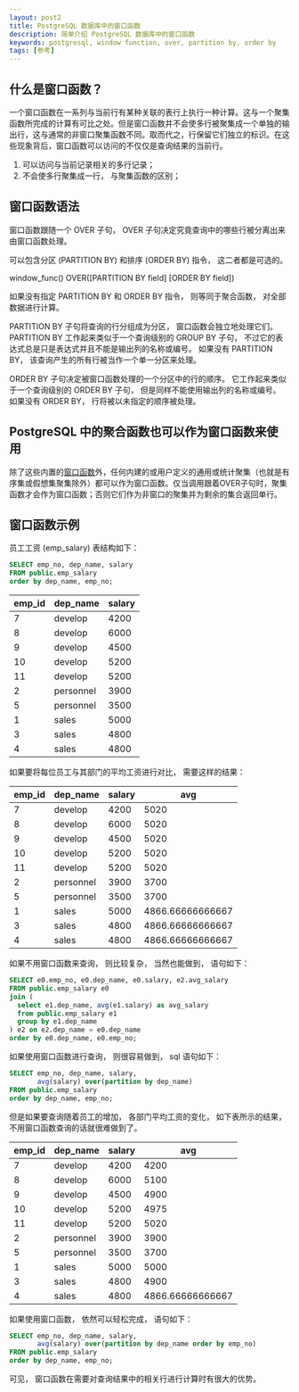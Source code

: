```yaml
---
layout: post2
title: PostgreSQL 数据库中的窗口函数
description: 简单介绍 PostgreSQL 数据库中的窗口函数
keywords: postgresql, window function, over, partition by, order by
tags: [参考]
---
```


## 什么是窗口函数？

一个窗口函数在一系列与当前行有某种关联的表行上执行一种计算。这与一个聚集函数所完成的计算有可比之处。但是窗口函数并不会使多行被聚集成一个单独的输出行，这与通常的非窗口聚集函数不同。取而代之，行保留它们独立的标识。在这些现象背后，窗口函数可以访问的不仅仅是查询结果的当前行。

1. 可以访问与当前记录相关的多行记录；
2. 不会使多行聚集成一行， 与聚集函数的区别；

## 窗口函数语法

窗口函数跟随一个 OVER 子句， OVER 子句决定究竟查询中的哪些行被分离出来由窗口函数处理。

可以包含分区 (PARTITION BY) 和排序 (ORDER BY) 指令， 这二者都是可选的。

window_func() OVER([PARTITION BY field] [ORDER BY field]) 

如果没有指定 PARTITION BY 和 ORDER BY 指令， 则等同于聚合函数， 对全部数据进行计算。

PARTITION BY 子句将查询的行分组成为分区， 窗口函数会独立地处理它们。PARTITION BY 工作起来类似于一个查询级别的 GROUP BY 子句， 不过它的表达式总是只是表达式并且不能是输出列的名称或编号。 如果没有 PARTITION BY， 该查询产生的所有行被当作一个单一分区来处理。

ORDER BY 子句决定被窗口函数处理的一个分区中的行的顺序。 它工作起来类似于一个查询级别的 ORDER BY 子句， 但是同样不能使用输出列的名称或编号。 如果没有 ORDER BY， 行将被以未指定的顺序被处理。

## PostgreSQL 中的聚合函数也可以作为窗口函数来使用

除了这些内置的[窗口函数](http://www.postgres.cn/docs/10/functions-window.html)外，任何内建的或用户定义的通用或统计聚集（也就是有序集或假想集聚集除外）都可以作为窗口函数。仅当调用跟着OVER子句时，聚集函数才会作为窗口函数；否则它们作为非窗口的聚集并为剩余的集合返回单行。

## 窗口函数示例

员工工资 (emp_salary) 表结构如下：

```sql
SELECT emp_no, dep_name, salary
FROM public.emp_salary
order by dep_name, emp_no;
```

|   emp_id   |   dep_name   |   salary   |
| ---------- | ------------ | ---------- |
| 7          | develop      | 4200       |
| 8          | develop      | 6000       |
| 9          | develop      | 4500       |
| 10         | develop      | 5200       |
| 11         | develop      | 5200       |
| 2          | personnel    | 3900       |
| 5          | personnel    | 3500       |
| 1          | sales        | 5000       |
| 3          | sales        | 4800       |
| 4          | sales        | 4800       |

如果要将每位员工与其部门的平均工资进行对比， 需要这样的结果：

| emp_id | dep_name  | salary | avg              |
| ------ | --------- | ------ | ---------------- |
| 7      | develop   | 4200   | 5020             |
| 8      | develop   | 6000   | 5020             |
| 9      | develop   | 4500   | 5020             |
| 10     | develop   | 5200   | 5020             |
| 11     | develop   | 5200   | 5020             |
| 2      | personnel | 3900   | 3700             |
| 5      | personnel | 3500   | 3700             |
| 1      | sales     | 5000   | 4866.66666666667 |
| 3      | sales     | 4800   | 4866.66666666667 |
| 4      | sales     | 4800   | 4866.66666666667 |

如果不用窗口函数来查询， 则比较复杂， 当然也能做到， 语句如下：

```sql
SELECT e0.emp_no, e0.dep_name, e0.salary, e2.avg_salary
FROM public.emp_salary e0
join (
  select e1.dep_name, avg(e1.salary) as avg_salary
  from public.emp_salary e1
  group by e1.dep_name
) e2 on e2.dep_name = e0.dep_name
order by e0.dep_name, e0.emp_no;
```

如果使用窗口函数进行查询， 则很容易做到， sql 语句如下：

```sql
SELECT emp_no, dep_name, salary,
       avg(salary) over(partition by dep_name)
FROM public.emp_salary
order by dep_name, emp_no;
```

但是如果要查询随着员工的增加， 各部门平均工资的变化， 如下表所示的结果， 不用窗口函数查询的话就很难做到了。

| emp_id | dep_name  | salary | avg              |
| ------ | --------- | ------ | ---------------- |
| 7      | develop   | 4200   | 4200             |
| 8      | develop   | 6000   | 5100             |
| 9      | develop   | 4500   | 4900             |
| 10     | develop   | 5200   | 4975             |
| 11     | develop   | 5200   | 5020             |
| 2      | personnel | 3900   | 3900             |
| 5      | personnel | 3500   | 3700             |
| 1      | sales     | 5000   | 5000             |
| 3      | sales     | 4800   | 4900             |
| 4      | sales     | 4800   | 4866.66666666667 |

如果使用窗口函数， 依然可以轻松完成， 语句如下：

```sql
SELECT emp_no, dep_name, salary,
       avg(salary) over(partition by dep_name order by emp_no)
FROM public.emp_salary
order by dep_name, emp_no;
```

可见， 窗口函数在需要对查询结果中的相关行进行计算时有很大的优势。
